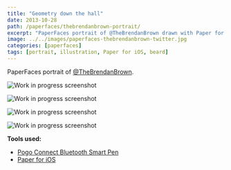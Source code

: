 ```yaml
---
title: "Geometry down the hall"
date: 2013-10-28
path: /paperfaces/thebrendanbrown-portrait/
excerpt: "PaperFaces portrait of @TheBrendanBrown drawn with Paper for iOS on an iPad."
image: ../../images/paperfaces-thebrendanbrown-twitter.jpg
categories: [paperfaces]
tags: [portrait, illustration, Paper for iOS, beard]
---
```


PaperFaces portrait of [@TheBrendanBrown](https://twitter.com/TheBrendanBrown).

![Work in progress screenshot](../../images/paperfaces-thebrendanbrown-process-1-lg.jpg)

![Work in progress screenshot](../../images/paperfaces-thebrendanbrown-process-2-lg.jpg)

![Work in progress screenshot](../../images/paperfaces-thebrendanbrown-process-3-lg.jpg)

![Work in progress screenshot](../../images/paperfaces-thebrendanbrown-process-4-lg.jpg)

**Tools used:**

- [Pogo Connect Bluetooth Smart Pen](https://www.amazon.com/gp/product/B009K448L4/ref=as_li_ss_tl?ie=UTF8&camp=1789&creative=390957&creativeASIN=B009K448L4&linkCode=as2&tag=mademist-20)
- [Paper for iOS](https://paper.bywetransfer.com/)
